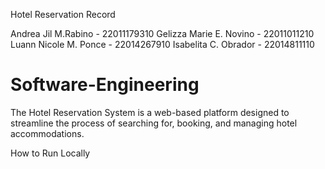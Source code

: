 Hotel Reservation Record

Andrea Jil M.Rabino - 22011179310
Gelizza Marie E. Novino - 22011011210
Luann Nicole M. Ponce - 22014267910
Isabelita C. Obrador - 22014811110

# Software-Engineering
The Hotel Reservation System is a web-based platform designed to streamline the process of searching for, booking, and managing hotel accommodations.

How to Run Locally 
